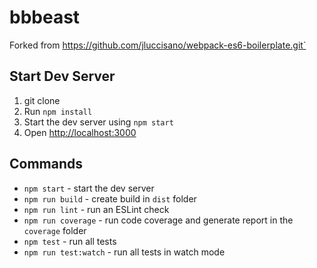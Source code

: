 # bbbeast

Forked from https://github.com/jluccisano/webpack-es6-boilerplate.git`

## Start Dev Server

1. git clone
2. Run `npm install`
3. Start the dev server using `npm start`
3. Open [http://localhost:3000](http://localhost:3000)


## Commands

- `npm start` - start the dev server
- `npm run build` - create build in `dist` folder
- `npm run lint` - run an ESLint check
- `npm run coverage` - run code coverage and generate report in the `coverage` folder
- `npm test` - run all tests
- `npm run test:watch` - run all tests in watch mode

